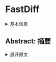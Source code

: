 # FastDiff

<details>
<summary>基本信息</summary>

- 标题: "FastDiff: A Fast Conditional Diffusion Model for High-Quality Speech Synthesis"
- 作者:
  - 01 Rongjie Huang - Zhejiang University - rongjiehuang@zju.edu.cn
  - 02 Max W. Y. Lam - Tencent AI Lab, China - maxwylam@tencent.com
  - 03 Jun Wang - Tencent AI Lab, China
  - 04 Dan Su - Tencent AI Lab, China
  - 05 Dong Yu - Tencent AI Lab, USA
  - 06 Yi Ren - Zhejiang University - yiren@zju.edu.cn
  - 07 Zhou Zhao - Zhejiang University - zhouzhao@zju.edu.cn
- 链接:
  - [ArXiv](https://arxiv.org/abs/2204.09934)
  - [Publication]()
  - [Github](https://github.com/Rongjiehuang/FastDiff)
  - [Demo](https://fastdiff.github.io/)
- 文件:
  - [ArXiv](_PDF/2204.09934v1__FastDiff__A_Fast_Conditional_Diffusion_Model_for_High-Quality_Speech_Synthesis.pdf)
  - [Publication] #TODO

</details>

## Abstract: 摘要

<details>
<summary>展开原文</summary>

Denoising diffusion probabilistic models (DDPMs) have recently achieved leading performances in many generative tasks.
However, the inherited iterative sampling process costs hindered their applications to speech synthesis.
This paper proposes FastDiff, a fast conditional diffusion model for high-quality speech synthesis.
FastDiff employs a stack of time-aware location-variable convolutions of diverse receptive field patterns to efficiently model long-term time dependencies with adaptive conditions.
A noise schedule predictor is also adopted to reduce the sampling steps without sacrificing the generation quality. Based on FastDiff, we design an end-to-end text-to-speech synthesizer, FastDiff-TTS, which generates high-fidelity speech waveforms without any intermediate feature (e.g., Mel-spectrogram).
Our evaluation of FastDiff demonstrates the state-of-the-art results with higher-quality (MOS 4.28) speech samples.
Also, FastDiff enables a sampling speed of 58x faster than real-time on a V100 GPU, making diffusion models practically applicable to speech synthesis deployment for the first time.
We further show that FastDiff generalized well to the mel-spectrogram inversion of unseen speakers, and FastDiff-TTS outperformed other competing methods in end-to-end text-to-speech synthesis.
Audio samples are available at this https URL.

</details>
<br>